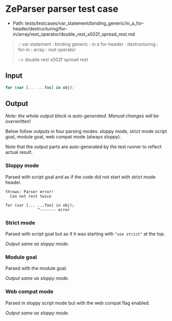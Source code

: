 # ZeParser parser test case

- Path: tests/testcases/var_statement/binding_generic/in_a_for-header/destructuring/for-in/array/rest_operator/double_rest_x002f_spread_rest.md

> :: var statement : binding generic : in a for-header : destructuring : for-in : array : rest operator
>
> ::> double rest x002f spread rest

## Input

`````js
for (var [... ...foo] in obj);
`````

## Output

_Note: the whole output block is auto-generated. Manual changes will be overwritten!_

Below follow outputs in four parsing modes: sloppy mode, strict mode script goal, module goal, web compat mode (always sloppy).

Note that the output parts are auto-generated by the test runner to reflect actual result.

### Sloppy mode

Parsed with script goal and as if the code did not start with strict mode header.

`````
throws: Parser error!
  Can not rest twice

for (var [... ...foo] in obj);
              ^------- error
`````

### Strict mode

Parsed with script goal but as if it was starting with `"use strict"` at the top.

_Output same as sloppy mode._

### Module goal

Parsed with the module goal.

_Output same as sloppy mode._

### Web compat mode

Parsed in sloppy script mode but with the web compat flag enabled.

_Output same as sloppy mode._
